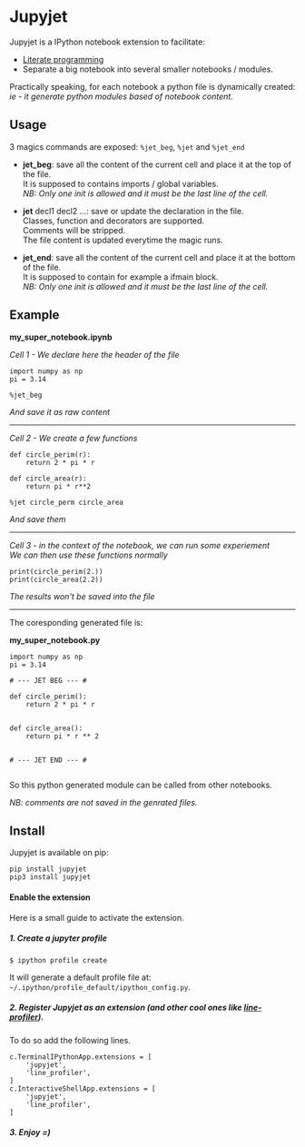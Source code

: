 Jupyjet
=======

Jupyjet is a IPython notebook extension to facilitate:

* [Literate programming](https://en.wikipedia.org/wiki/Literate_programming)
* Separate a big notebook into several smaller notebooks / modules.

Practically speaking, for each notebook a python file is dynamically created:<br>
*ie - it generate python modules based of notebook content.*



Usage
--------

3 magics commands are exposed: `%jet_beg`, `%jet` and `%jet_end`

* **jet_beg**: save all the content of the current cell and place it at the top of the file.<br>
It is supposed to contains imports / global variables.<br>
*NB: Only one init is allowed and it must be the last line of the cell.*

* **jet** decl1 decl2 ...: save or update the declaration in the file.<br>
Classes, function and decorators are supported.<br>
Comments will be stripped.<br>
The file content is updated everytime the magic runs.

* **jet_end**: save all the content of the current cell and place it at the bottom of the file.<br>
It is supposed to contain for example a ifmain block.<br>
*NB: Only one init is allowed and it must be the last line of the cell.*


Example
------------


**my_super_notebook.ipynb**

*Cell 1 - We declare here the header of the file*

```
import numpy as np
pi = 3.14

%jet_beg
```
*And save it as raw content*

<hr>

*Cell 2 - We create a few functions*

```
def circle_perim(r):
	return 2 * pi * r

def circle_area(r):
	return pi * r**2

%jet circle_perm circle_area
```
*And save them*

<hr>

*Cell 3 - in the context of the notebook, we can run some experiement*<br>
*We can then use these functions normally*
```
print(circle_perim(2.))
print(circle_area(2.2))
```
*The results won't be saved into the file*

<hr>

The coresponding generated file is:

**my_super_notebook.py**
```
import numpy as np
pi = 3.14

# --- JET BEG --- #

def circle_perim():
    return 2 * pi * r


def circle_area():
    return pi * r ** 2


# --- JET END --- #


```

So this python generated module can be called from other notebooks.

*NB: comments are not saved in the genrated files.*


Install
---------
Jupyjet is available on pip:

```
pip install jupyjet
pip3 install jupyjet
```


#### Enable the extension

Here is a small guide to activate the extension.

##### 1. Create a jupyter profile

`$ ipython profile create`

It will generate a default profile file at: `~/.ipython/profile_default/ipython_config.py`.


##### 2. Register Jupyjet as an extension (and other cool ones like [line-profiler](https://github.com/rkern/line_profiler)).

To do so add the following lines.

```
c.TerminalIPythonApp.extensions = [
    'jupyjet',
    'line_profiler',
]
c.InteractiveShellApp.extensions = [
    'jupyjet',
    'line_profiler',
]
```

##### 3. Enjoy =)
